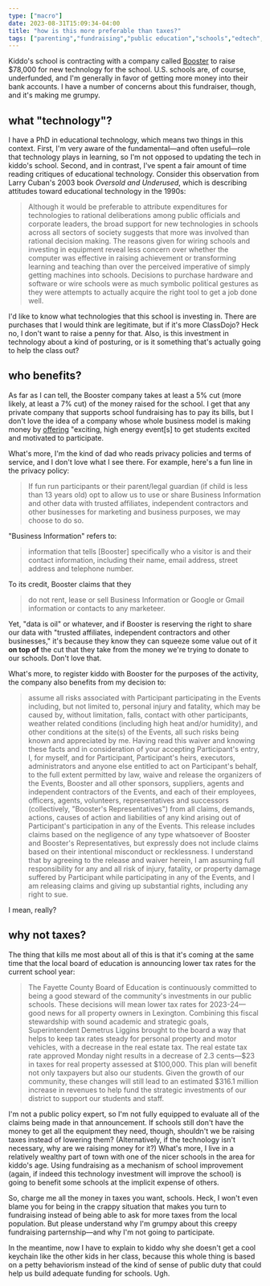 ```yaml
---
type: ["macro"]
date: 2023-08-31T15:09:34-04:00
title: "how is this more preferable than taxes?"
tags: ["parenting","fundraising","public education","schools","edtech","Larry Cuban","taxes"]
---
```

Kiddo's school is contracting with a company called [Booster](https://www.choosebooster.com/) to raise $78,000 for new technology for the school. U.S. schools are, of course, underfunded, and I'm generally in favor of getting more money into their bank accounts. I have a number of concerns about this fundraiser, though, and it's making me grumpy. 

## what "technology"? 

I have a PhD in educational technology, which means two things in this context. First, I'm very aware of the fundamental—and often useful—role that technology plays in learning, so I'm not opposed to updating the tech in kiddo's school. Second, and in contrast, I've spent a fair amount of time reading critiques of educational technology. Consider this observation from Larry Cuban's 2003 book *Oversold and Underused*, which is describing attitudes toward educational technology in the 1990s: 

> Although it would be preferable to attribute expenditures for technologies to rational deliberations among public officials and corporate leaders, the broad support for new technologies in schools across all sectors of society suggests that more was involved than rational decision making. The reasons given for wiring schools and investing in equipment reveal less concern over whether the computer was effective in raising achievement or transforming learning and teaching than over the perceived imperative of simply getting machines into schools. Decisions to purchase hardware and software or wire schools were as much symbolic political gestures as they were attempts to actually acquire the right tool to get a job done well.

I'd like to know what technologies that this school is investing in. There are purchases that I would think are legitimate, but if it's more ClassDojo? Heck no, I don't want to raise a penny for that. Also, is this investment in technology about a kind of posturing, or is it something that's actually going to help the class out? 

## who benefits? 

As far as I can tell, the Booster company takes at least a 5% cut (more likely, at least a 7% cut) of the money raised for the school. I get that any private company that supports school fundraising has to pay its bills, but I don't love the idea of a company whose whole business model is making money by [offering](https://www.choosebooster.com/fitness-fundraisers) "exciting, high energy event[s] to get students excited and motivated to participate.

What's more, I'm the kind of dad who reads privacy policies and terms of service, and I don't love what I see there. For example, here's a fun line in the privacy policy: 

> If fun run participants or their parent/legal guardian (if child is less than 13 years old) opt to allow us to use or share Business Information and other data with trusted affiliates, independent contractors and other businesses for marketing and business purposes, we may choose to do so.

"Business Information" refers to:

> information that tells [Booster] specifically who a visitor is and their contact information, including their name, email address, street address and telephone number. 

To its credit, Booster claims that they 

> do not rent, lease or sell Business Information or Google or Gmail information or contacts to any marketeer.

Yet, "data is oil" or whatever, and if Booster is reserving the right to share our data with "trusted affiliates, independent contractors and other businesses," it's because they know they can squeeze some value out of it **on top of** the cut that they take from the money we're trying to donate to our schools. Don't love that. 

What's more, to register kiddo with Booster for the purposes of the activity, the company also benefits from my decision to: 

> assume all risks associated with Participant participating in the Events including, but not limited to, personal injury and fatality, which may be caused by, without limitation, falls, contact with other participants, weather related conditions (including high heat and/or humidity), and other conditions at the site(s) of the Events, all such risks being known and appreciated by me. Having read this waiver and knowing these facts and in consideration of your accepting Participant's entry, I, for myself, and for Participant, Participant's heirs, executors, administrators and anyone else entitled to act on Participant's behalf, to the full extent permitted by law, waive and release the organizers of the Events, Booster and all other sponsors, suppliers, agents and independent contractors of the Events, and each of their employees, officers, agents, volunteers, representatives and successors (collectively, "Booster's Representatives") from all claims, demands, actions, causes of action and liabilities of any kind arising out of Participant's participation in any of the Events. This release includes claims based on the negligence of any type whatsoever of Booster and Booster's Representatives, but expressly does not include claims based on their intentional misconduct or recklessness. I understand that by agreeing to the release and waiver herein, I am assuming full responsibility for any and all risk of injury, fatality, or property damage suffered by Participant while participating in any of the Events, and I am releasing claims and giving up substantial rights, including any right to sue.

I mean, really?
 
## why not taxes?
 
The thing that kills me most about all of this is that it's coming at the same time that the local board of education is announcing lower tax rates for the current school year: 
 
> The Fayette County Board of Education is continuously committed to being a good steward of the community's investments in our public schools. These decisions will mean lower tax rates for 2023-24—good news for all property owners in Lexington. Combining this fiscal stewardship with sound academic and strategic goals, Superintendent Demetrus Liggins brought to the board a way that helps to keep tax rates steady for personal property and motor vehicles, with a decrease in the real estate tax. The real estate tax rate approved Monday night results in a decrease of 2.3 cents—$23 in taxes for real property assessed at $100,000. This plan will benefit not only taxpayers but also our students. Given the growth of our community, these changes will still lead to an estimated $316.1 million increase in revenues to help fund the strategic investments of our district to support our students and staff.
 
I'm not a public policy expert, so I'm not fully equipped to evaluate all of the claims being made in that announcement. If schools still don't have the money to get all the equipment they need, though, shouldn't we be raising taxes instead of lowering them? (Alternatively, if the technology isn't necessary, why are we raising money for it?) What's more, I live in a relatively wealthy part of town with one of the nicer schools in the area for kiddo's age. Using fundraising as a mechanism of school improvement (again, if indeed this technology investment will improve the school) is going to benefit some schools at the implicit expense of others.

So, charge me all the money in taxes you want, schools. Heck, I won't even blame you for being in the crappy situation that makes you turn to fundraising instead of being able to ask for more taxes from the local population. But please understand why I'm grumpy about this creepy fundraising parternship—and  why I'm not going to participate. 

In the meantime, now I have to explain to kiddo why she doesn't get a cool keychain like the other kids in her class, because this whole thing is based on a petty behaviorism instead of the kind of sense of public duty that could help us build adequate funding for schools. Ugh.
